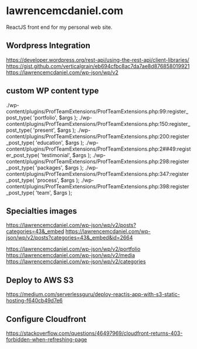 # lawrencemcdaniel.com

ReactJS front end for my personal web site.

## Wordpress Integration

https://developer.wordpress.org/rest-api/using-the-rest-api/client-libraries/
https://gist.github.com/verticalgrain/eb694cfbc8ac7da7ae8d876858019921
https://lawrencemcdaniel.com/wp-json/wp/v2



## custom WP content type

./wp-content/plugins/ProfTeamExtensions/ProfTeamExtensions.php:99:register_post_type( 'portfolio', $args );
./wp-content/plugins/ProfTeamExtensions/ProfTeamExtensions.php:150:register_post_type( 'present', $args );
./wp-content/plugins/ProfTeamExtensions/ProfTeamExtensions.php:200:register_post_type( 'education', $args );
./wp-content/plugins/ProfTeamExtensions/ProfTeamExtensions.php:2##49:register_post_type( 'testimonial', $args );
./wp-content/plugins/ProfTeamExtensions/ProfTeamExtensions.php:298:register_post_type( 'packages', $args );
./wp-content/plugins/ProfTeamExtensions/ProfTeamExtensions.php:347:register_post_type( 'process', $args );
./wp-content/plugins/ProfTeamExtensions/ProfTeamExtensions.php:398:register_post_type( 'team', $args );

## Specialties images
https://lawrencemcdaniel.com/wp-json/wp/v2/posts?categories=43&_embed
https://lawrencemcdaniel.com/wp-json/wp/v2/posts?categories=43&_embed&id=2664

https://lawrencemcdaniel.com/wp-json/wp/v2/portfolio
https://lawrencemcdaniel.com/wp-json/wp/v2/media
https://lawrencemcdaniel.com/wp-json/wp/v2/categories


## Deploy to AWS S3
https://medium.com/serverlessguru/deploy-reactjs-app-with-s3-static-hosting-f640cb49d7e6

## Configure Cloudfront
https://stackoverflow.com/questions/46497969/cloudfront-returns-403-forbidden-when-refreshing-page
